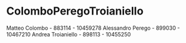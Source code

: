 # ColomboPeregoTroianiello


Matteo Colombo - 883114 - 10459278
Alessandro Perego - 899030 - 10467210
Andrea Troianiello - 898113 - 10455250
